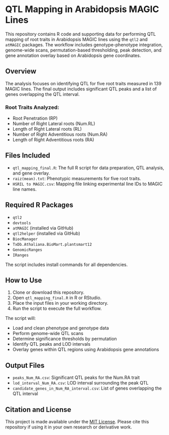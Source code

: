 # QTL Mapping in Arabidopsis MAGIC Lines

This repository contains R code and supporting data for performing QTL mapping of root traits in Arabidopsis MAGIC lines using the `qtl2` and `atMAGIC` packages. The workflow includes genotype-phenotype integration, genome-wide scans, permutation-based thresholding, peak detection, and gene annotation overlay based on Arabidopsis gene coordinates.

## Overview

The analysis focuses on identifying QTL for five root traits measured in 139 MAGIC lines. The final output includes significant QTL peaks and a list of genes overlapping the QTL interval.

### Root Traits Analyzed:
- Root Penetration (RP)
- Number of Right Lateral roots (Num.RL)
- Length of Right Lateral roots (RL)
- Number of Right Adventitious roots (Num.RA)
- Length of Right Adventitious roots (RA)

## Files Included

- `qtl_mapping_final.R`: The full R script for data preparation, QTL analysis, and gene overlay.
- `raiz(mean).txt`: Phenotypic measurements for five root traits.
- `HSRIL to MAGIC.csv`: Mapping file linking experimental line IDs to MAGIC line names.

## Required R Packages

- `qtl2`
- `devtools`
- `atMAGIC` (installed via GitHub)
- `qtl2helper` (installed via GitHub)
- `BiocManager`
- `TxDb.Athaliana.BioMart.plantsmart12`
- `GenomicRanges`
- `IRanges`

The script includes install commands for all dependencies.

## How to Use

1. Clone or download this repository.
2. Open `qtl_mapping_final.R` in R or RStudio.
3. Place the input files in your working directory.
4. Run the script to execute the full workflow.

The script will:
- Load and clean phenotype and genotype data
- Perform genome-wide QTL scans
- Determine significance thresholds by permutation
- Identify QTL peaks and LOD intervals
- Overlay genes within QTL regions using Arabidopsis gene annotations

## Output Files

- `peaks_Num_RA.csv`: Significant QTL peaks for the Num.RA trait
- `lod_interval_Num_RA.csv`: LOD interval surrounding the peak QTL
- `candidate_genes_in_Num_RA_interval.csv`: List of genes overlapping the QTL interval

## Citation and License

This project is made available under the [MIT License](LICENSE). Please cite this repository if using it in your own research or derivative work.
